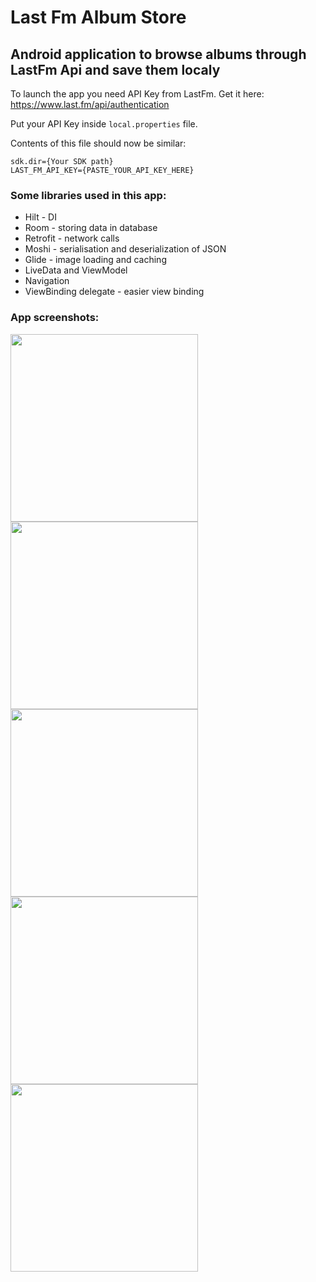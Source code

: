 # Last Fm Album Store
## Android application to browse albums through LastFm Api and save them localy

To launch the app you need API Key from LastFm. Get it here: https://www.last.fm/api/authentication

Put your API Key inside `local.properties` file.

Contents of this file should now be similar:
```
sdk.dir={Your SDK path}
LAST_FM_API_KEY={PASTE_YOUR_API_KEY_HERE}
```

### Some libraries used in this app:
- Hilt - DI
- Room - storing data in database
- Retrofit - network calls
- Moshi - serialisation and deserialization of JSON
- Glide - image loading and caching
- LiveData and ViewModel
- Navigation
- ViewBinding delegate - easier view binding

### App screenshots:
<div>
<img src="https://user-images.githubusercontent.com/31513193/180620835-70b9b104-f248-456a-9542-df3d24b78d28.png" width="300">
<img src="https://user-images.githubusercontent.com/31513193/180619761-e71a6746-409c-4994-82fe-02135c7b6750.png" width="300">
<img src="https://user-images.githubusercontent.com/31513193/180619548-d65bc43d-f38e-49ab-ac2d-7dfb0d1b6d6a.png" width="300">
<img src="https://user-images.githubusercontent.com/31513193/180619588-7b71f73c-57fe-4ba6-94f5-ba3ec609f9ff.png" width="300">
<img src="https://user-images.githubusercontent.com/31513193/180619507-917766b3-c83a-4aa9-86fe-9f23353d8424.png" width="300">
</div>

